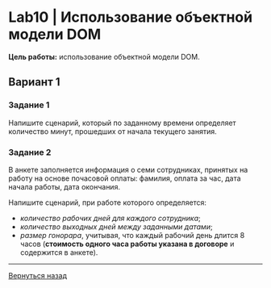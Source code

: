 # Lab10 | Использование объектной модели DOM

**Цель работы:** использование объектной модели DOM.

## Вариант 1

### Задание 1

Напишите сценарий, который по заданному времени определяет количество минут, прошедших от начала текущего занятия.

### Задание 2

В анкете заполняется информация о семи сотрудниках, принятых на работу на основе почасовой оплаты: фамилия, оплата за час, дата начала работы, дата окончания.

Напишите сценарий, при работе которого определяется:

  * _количество рабочих дней для каждого сотрудника_;
  * _количество выходных дней между заданными датами_;
  * _размер гонорара_, учитывая, что каждый рабочий день длится 8 часов (**стоимость одного часа работы указана в договоре** и содержится в анкете).

___

[Вернуться назад](../README.md)

